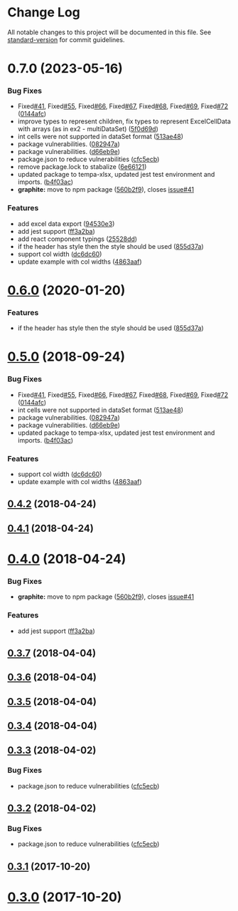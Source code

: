 # Change Log

All notable changes to this project will be documented in this file. See [standard-version](https://github.com/conventional-changelog/standard-version) for commit guidelines.

<a name="0.7.0"></a>
# 0.7.0 (2023-05-16)


### Bug Fixes

* Fixed[#41](https://github.com/securedeveloper/react-data-export/issues/41), Fixed[#55](https://github.com/securedeveloper/react-data-export/issues/55), Fixed[#66](https://github.com/securedeveloper/react-data-export/issues/66), Fixed[#67](https://github.com/securedeveloper/react-data-export/issues/67), Fixed[#68](https://github.com/securedeveloper/react-data-export/issues/68), Fixed[#69](https://github.com/securedeveloper/react-data-export/issues/69), Fixed[#72](https://github.com/securedeveloper/react-data-export/issues/72) ([0144afc](https://github.com/securedeveloper/react-data-export/commit/0144afc))
* improve types to represent children, fix types to represent ExcelCellData with arrays (as in ex2 - multiDataSet) ([5f0d69d](https://github.com/securedeveloper/react-data-export/commit/5f0d69d))
* int cells were not supported in dataSet format ([513ae48](https://github.com/securedeveloper/react-data-export/commit/513ae48))
* package vulnerabilities. ([082947a](https://github.com/securedeveloper/react-data-export/commit/082947a))
* package vulnerabilities. ([d66eb9e](https://github.com/securedeveloper/react-data-export/commit/d66eb9e))
* package.json to reduce vulnerabilities ([cfc5ecb](https://github.com/securedeveloper/react-data-export/commit/cfc5ecb))
* remove package.lock to stabalize ([6e66121](https://github.com/securedeveloper/react-data-export/commit/6e66121))
* updated package to tempa-xlsx, updated jest test environment and imports. ([b4f03ac](https://github.com/securedeveloper/react-data-export/commit/b4f03ac))
* **graphite:** move to npm package ([560b2f9](https://github.com/securedeveloper/react-data-export/commit/560b2f9)), closes [issue#41](https://github.com/issue/issues/41)


### Features

* add excel data export ([94530e3](https://github.com/securedeveloper/react-data-export/commit/94530e3))
* add jest support ([ff3a2ba](https://github.com/securedeveloper/react-data-export/commit/ff3a2ba))
* add react component typings ([25528dd](https://github.com/securedeveloper/react-data-export/commit/25528dd))
* if the header has style then the style should be used ([855d37a](https://github.com/securedeveloper/react-data-export/commit/855d37a))
* support col width ([dc6dc60](https://github.com/securedeveloper/react-data-export/commit/dc6dc60))
* update example with col widths ([4863aaf](https://github.com/securedeveloper/react-data-export/commit/4863aaf))



<a name="0.6.0"></a>
# [0.6.0](https://github.com/securedeveloper/react-data-export/compare/v0.5.0...v0.6.0) (2020-01-20)


### Features

* if the header has style then the style should be used ([855d37a](https://github.com/securedeveloper/react-data-export/commit/855d37a))



<a name="0.5.0"></a>
# [0.5.0](https://github.com/securedeveloper/react-data-export/compare/v0.4.2...v0.5.0) (2018-09-24)


### Bug Fixes

* Fixed[#41](https://github.com/securedeveloper/react-data-export/issues/41), Fixed[#55](https://github.com/securedeveloper/react-data-export/issues/55), Fixed[#66](https://github.com/securedeveloper/react-data-export/issues/66), Fixed[#67](https://github.com/securedeveloper/react-data-export/issues/67), Fixed[#68](https://github.com/securedeveloper/react-data-export/issues/68), Fixed[#69](https://github.com/securedeveloper/react-data-export/issues/69), Fixed[#72](https://github.com/securedeveloper/react-data-export/issues/72) ([0144afc](https://github.com/securedeveloper/react-data-export/commit/0144afc))
* int cells were not supported in dataSet format ([513ae48](https://github.com/securedeveloper/react-data-export/commit/513ae48))
* package vulnerabilities. ([082947a](https://github.com/securedeveloper/react-data-export/commit/082947a))
* package vulnerabilities. ([d66eb9e](https://github.com/securedeveloper/react-data-export/commit/d66eb9e))
* updated package to tempa-xlsx, updated jest test environment and imports. ([b4f03ac](https://github.com/securedeveloper/react-data-export/commit/b4f03ac))


### Features

* support col width ([dc6dc60](https://github.com/securedeveloper/react-data-export/commit/dc6dc60))
* update example with col widths ([4863aaf](https://github.com/securedeveloper/react-data-export/commit/4863aaf))



<a name="0.4.2"></a>
## [0.4.2](https://github.com/securedeveloper/react-data-export/compare/v0.4.1...v0.4.2) (2018-04-24)



<a name="0.4.1"></a>
## [0.4.1](https://github.com/securedeveloper/react-data-export/compare/v0.4.0...v0.4.1) (2018-04-24)



<a name="0.4.0"></a>
# [0.4.0](https://github.com/securedeveloper/react-data-export/compare/v0.3.7...v0.4.0) (2018-04-24)


### Bug Fixes

* **graphite:** move to npm package ([560b2f9](https://github.com/securedeveloper/react-data-export/commit/560b2f9)), closes [issue#41](https://github.com/issue/issues/41)


### Features

* add jest support ([ff3a2ba](https://github.com/securedeveloper/react-data-export/commit/ff3a2ba))



<a name="0.3.7"></a>
## [0.3.7](https://github.com/securedeveloper/react-data-export/compare/v0.3.6...v0.3.7) (2018-04-04)



<a name="0.3.6"></a>
## [0.3.6](https://github.com/securedeveloper/react-data-export/compare/v0.3.4...v0.3.6) (2018-04-04)



<a name="0.3.5"></a>
## [0.3.5](https://github.com/securedeveloper/react-data-export/compare/v0.3.4...v0.3.5) (2018-04-04)



<a name="0.3.4"></a>
## [0.3.4](https://github.com/securedeveloper/react-data-export/compare/v0.3.3...v0.3.4) (2018-04-04)



<a name="0.3.3"></a>
## [0.3.3](https://github.com/securedeveloper/react-data-export/compare/v0.3.0...v0.3.3) (2018-04-02)


### Bug Fixes

* package.json to reduce vulnerabilities ([cfc5ecb](https://github.com/securedeveloper/react-data-export/commit/cfc5ecb))



<a name="0.3.2"></a>
## [0.3.2](https://github.com/securedeveloper/react-data-export/compare/v0.3.0...v0.3.2) (2018-04-02)


### Bug Fixes

* package.json to reduce vulnerabilities ([cfc5ecb](https://github.com/securedeveloper/react-data-export/commit/cfc5ecb))



<a name="0.3.1"></a>
## [0.3.1](https://github.com/securedeveloper/react-data-export/compare/v0.3.0...v0.3.1) (2017-10-20)



<a name="0.3.0"></a>
# [0.3.0](https://github.com/securedeveloper/react-data-export/compare/v0.1.0...v0.3.0) (2017-10-20)
